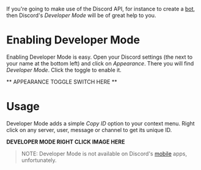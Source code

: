 <!-- TITLE: Developer Mode -->
<!-- SUBTITLE: It'll seriously help you in life. -->

If you're going to make use of the Discord API, for instance to create a [bot](/bots), then Discord's *Developer Mode* will be of great help to you.

# Enabling Developer Mode
Enabling Developer Mode is easy. Open your Discord settings (the <i class="icon-cog"></i> next to your name at the bottom left) and click on *Appearance*. There you will find *Developer Mode*. Click the toggle to enable it.

** APPEARANCE TOGGLE SWITCH HERE **

# Usage
Developer Mode adds a simple *Copy ID* option to your context menu. Right click on any server, user, message or channel to get its unique ID.

**DEVELOPER MODE RIGHT CLICK IMAGE HERE**

> NOTE: Developer Mode is not available on Discord's [mobile](/mobile) apps, unfortunately.